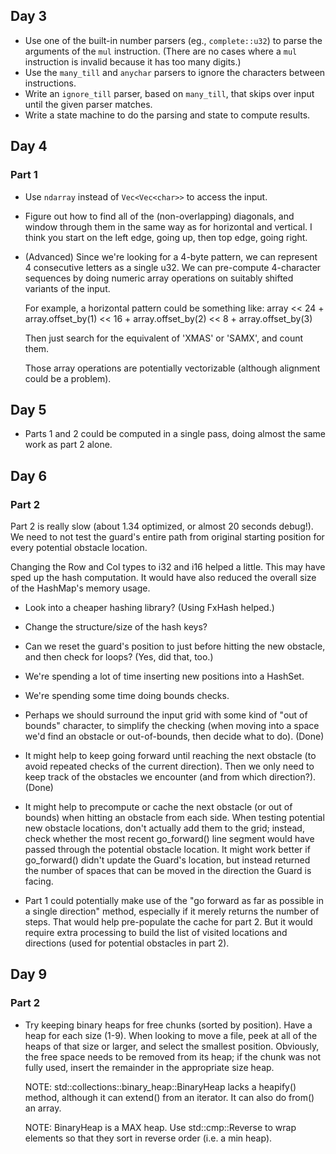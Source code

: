 ## Day 3

* Use one of the built-in number parsers (eg., `complete::u32`) to parse
    the arguments of the `mul` instruction.  (There are no cases where a
    `mul` instruction is invalid because it has too many digits.)
* Use the `many_till` and `anychar` parsers to ignore the characters between
    instructions.
* Write an `ignore_till` parser, based on `many_till`, that skips over input
    until the given parser matches.
* Write a state machine to do the parsing and state to compute results.

## Day 4
### Part 1
* Use `ndarray` instead of `Vec<Vec<char>>` to access the input.
* Figure out how to find all of the (non-overlapping) diagonals, and window
  through them in the same way as for horizontal and vertical.  I think you
  start on the left edge, going up, then top edge, going right.
* (Advanced) Since we're looking for a 4-byte pattern, we can represent 4
  consecutive letters as a single u32.  We can pre-compute 4-character
  sequences by doing numeric array operations on suitably shifted variants
  of the input.

  For example, a horizontal pattern could be something like:
    array << 24 + array.offset_by(1) << 16 + array.offset_by(2) << 8 + array.offset_by(3)
  
  Then just search for the equivalent of 'XMAS' or 'SAMX', and count them.

  Those array operations are potentially vectorizable (although alignment could
  be a problem).
  
## Day 5
* Parts 1 and 2 could be computed in a single pass, doing almost the same work
  as part 2 alone.

## Day 6
### Part 2
Part 2 is really slow (about 1.34 optimized, or almost 20 seconds debug!).
We need to not test the guard's entire path from original starting position
for every potential obstacle location.

Changing the Row and Col types to i32 and i16 helped a little.  This may have
sped up the hash computation.  It would have also reduced the overall size of
the HashMap's memory usage.

* Look into a cheaper hashing library? (Using FxHash helped.)
* Change the structure/size of the hash keys?

* Can we reset the guard's position to just before hitting the new obstacle,
  and then check for loops?  (Yes, did that, too.)

* We're spending a lot of time inserting new positions into a HashSet.
* We're spending some time doing bounds checks.

* Perhaps we should surround the input grid with some kind of "out of
  bounds" character, to simplify the checking (when moving into a
  space we'd find an obstacle or out-of-bounds, then decide what to do).
  (Done)

* It might help to keep going forward until reaching the next obstacle
  (to avoid repeated checks of the current direction).  Then we only need
  to keep track of the obstacles we encounter (and from which direction?).
  (Done)

* It might help to precompute or cache the next obstacle (or out of bounds) when
  hitting an obstacle from each side.  When testing potential new obstacle
  locations, don't actually add them to the grid; instead, check whether
  the most recent go_forward() line segment would have passed through the
  potential obstacle location.  It might work better if go_forward() didn't
  update the Guard's location, but instead returned the number of spaces
  that can be moved in the direction the Guard is facing.

* Part 1 could potentially make use of the "go forward as far as possible
  in a single direction" method, especially if it merely returns the number
  of steps.  That would help pre-populate the cache for part 2.  But it would
  require extra processing to build the list of visited locations and
  directions (used for potential obstacles in part 2).

## Day 9
### Part 2
* Try keeping binary heaps for free chunks (sorted by position).  Have a
  heap for each size (1-9).  When looking to move a file, peek at all of
  the heaps of that size or larger, and select the smallest position.
  Obviously, the free space needs to be removed from its heap; if the
  chunk was not fully used, insert the remainder in the appropriate size
  heap.

  NOTE: std::collections::binary_heap::BinaryHeap lacks a heapify() method,
  although it can extend() from an iterator.  It can also do from() an
  array.

  NOTE: BinaryHeap is a MAX heap.  Use std::cmp::Reverse to wrap elements
  so that they sort in reverse order (i.e. a min heap).
